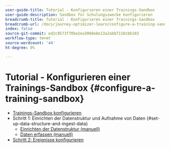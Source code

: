 ```yaml
---
user-guide-title: Tutorial - Konfigurieren einer Trainings-Sandbox
user-guide-description: Sandbox für Schulungszwecke konfigurieren
breadcrumb-title: Tutorial - Konfigurieren einer Trainings-Sandbox
breadcrumb-url: /docs/journey-optimizer-learn/configure-a-training-sandbox/introduction-and-prerequisites.html
index: false
source-git-commit: ed2c9573f70be2ea3060e8e13a2abb7118cb6103
workflow-type: tm+mt
source-wordcount: '44'
ht-degree: 0%

---
```



# Tutorial - Konfigurieren einer Trainings-Sandbox {#configure-a-training-sandbox}

+ [Trainings-Sandbox konfigurieren](/help/tutorial-configure-a-training-sandbox/introduction-and-prerequisites.md)
+ Schritt 1: Einrichten der Datenstruktur und Aufnahme von Daten {#set-up-data-structure-and-ingest-data}
   + [Einrichten der Datenstruktur (manuell)](/help/tutorial-configure-a-training-sandbox/manual-data-set-up.md)
   + [Daten erfassen (manuell)](/help/tutorial-configure-a-training-sandbox/manual-data-ingestion.md)
+ [Schritt 2: Ereignisse konfigurieren](/help/tutorial-configure-a-training-sandbox/configure-events.md)

